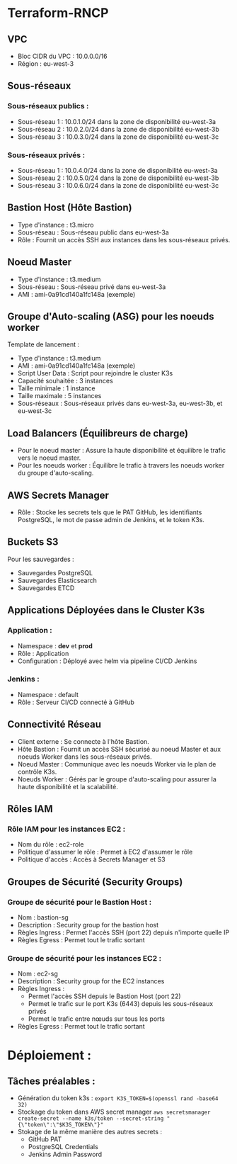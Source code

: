 # Terraform-RNCP

## VPC
- Bloc CIDR du VPC : 10.0.0.0/16
- Région : eu-west-3
## Sous-réseaux
### Sous-réseaux publics :
- Sous-réseau 1 : 10.0.1.0/24 dans la zone de disponibilité eu-west-3a
- Sous-réseau 2 : 10.0.2.0/24 dans la zone de disponibilité eu-west-3b
- Sous-réseau 3 : 10.0.3.0/24 dans la zone de disponibilité eu-west-3c
### Sous-réseaux privés :
- Sous-réseau 1 : 10.0.4.0/24 dans la zone de disponibilité eu-west-3a
- Sous-réseau 2 : 10.0.5.0/24 dans la zone de disponibilité eu-west-3b
- Sous-réseau 3 : 10.0.6.0/24 dans la zone de disponibilité eu-west-3c
## Bastion Host (Hôte Bastion)
- Type d'instance : t3.micro
- Sous-réseau : Sous-réseau public dans eu-west-3a
- Rôle : Fournit un accès SSH aux instances dans les sous-réseaux privés.
## Noeud Master
- Type d'instance : t3.medium
- Sous-réseau : Sous-réseau privé dans eu-west-3a
- AMI : ami-0a91cd140a1fc148a (exemple)
## Groupe d'Auto-scaling (ASG) pour les noeuds worker
Template de lancement :
- Type d'instance : t3.medium
- AMI : ami-0a91cd140a1fc148a (exemple)
- Script User Data : Script pour rejoindre le cluster K3s
- Capacité souhaitée : 3 instances
- Taille minimale : 1 instance
- Taille maximale : 5 instances
- Sous-réseaux : Sous-réseaux privés dans eu-west-3a, eu-west-3b, et eu-west-3c
## Load Balancers (Équilibreurs de charge)
- Pour le noeud master : Assure la haute disponibilité et équilibre le trafic vers le noeud master.
- Pour les noeuds worker : Équilibre le trafic à travers les noeuds worker du groupe d'auto-scaling.
## AWS Secrets Manager
- Rôle : Stocke les secrets tels que le PAT GitHub, les identifiants PostgreSQL, le mot de passe admin de Jenkins, et le token K3s.
## Buckets S3
Pour les sauvegardes :
- Sauvegardes PostgreSQL
- Sauvegardes Elasticsearch
- Sauvegardes ETCD
## Applications Déployées dans le Cluster K3s
### Application :
- Namespace : **dev** et **prod**
- Rôle : Application 
- Configuration : Déployé avec helm via pipeline CI/CD Jenkins
### Jenkins :
- Namespace : default
- Rôle : Serveur CI/CD connecté à GitHub
## Connectivité Réseau
- Client externe : Se connecte à l'hôte Bastion.
- Hôte Bastion : Fournit un accès SSH sécurisé au noeud Master et aux noeuds Worker dans les sous-réseaux privés.
- Noeud Master : Communique avec les noeuds Worker via le plan de contrôle K3s.
- Noeuds Worker : Gérés par le groupe d'auto-scaling pour assurer la haute disponibilité et la scalabilité.
## Rôles IAM
### Rôle IAM pour les instances EC2 :
- Nom du rôle : ec2-role
- Politique d'assumer le rôle : Permet à EC2 d'assumer le rôle
- Politique d'accès : Accès à Secrets Manager et S3
## Groupes de Sécurité (Security Groups)
### Groupe de sécurité pour le Bastion Host :
- Nom : bastion-sg
- Description : Security group for the bastion host
- Règles Ingress : Permet l'accès SSH (port 22) depuis n'importe quelle IP
- Règles Egress : Permet tout le trafic sortant
### Groupe de sécurité pour les instances EC2 :
- Nom : ec2-sg
- Description : Security group for the EC2 instances
- Règles Ingress :
    - Permet l'accès SSH depuis le Bastion Host (port 22)
    - Permet le trafic sur le port K3s (6443) depuis les sous-réseaux privés
    - Permet le trafic entre nœuds sur tous les ports
- Règles Egress : Permet tout le trafic sortant



# Déploiement :

## Tâches préalables :
- Génération du token k3s :
```export K3S_TOKEN=$(openssl rand -base64 32)```
- Stockage du token dans AWS secret manager
```aws secretsmanager create-secret --name k3s/token --secret-string "{\"token\":\"$K3S_TOKEN\"}"```
- Stokage de la même manière des autres secrets :
    - GitHub PAT
    - PostgreSQL Credentials
    - Jenkins Admin Password
